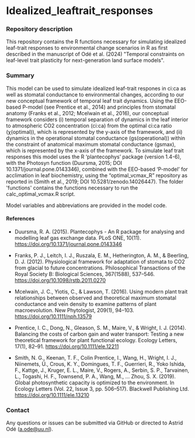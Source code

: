 # Idealized_leaftrait_responses

### Repository description
This repository contains the R functions necessary for simulating idealized leaf-trait responses to environmental change scenarios in R as first described in the manuscript of Odé et al. (2024) "Temporal constraints on leaf-level trait plasticity for next-generation land surface models". 

### Summary
This model can be used to simulate idealized leaf-trait respones in ci:ca as well as stomatal conductance to environmental changes, according to our new conceptual framework of temporal leaf trait dynamics. Using the EEO-based P-model (see Prentice et al., 2014) and principles from stomatal anatomy (Franks et al., 2012; Mcelwain et al., 2016), our conceptual framework considers (i) temporal separation of dynamics in the leaf interior to atmospheric CO2 concentration (ci:ca) from the optimal ci:ca ratio (χ(optimal)), which is represented by the y-axis of the framework, and (ii) dynamics in the operational stomatal conductance (gs(operational)) within the constraint of anatomical maximum stomatal conductance (gsmax), which is represented by the x-axis of the framework. To simulate leaf trait responses this model uses the R ‘plantecophys’ package (version 1.4-6), with the Photosyn function (Duursma, 2015; DOI 10.1371/journal.pone.0143346), combined with the EEO-based ‘P-model’ for acclimation in leaf biochemistry, using the  “optimal_vcmax_R” repository as reported in (Smith et al., 2019; DOI 10.5281/zenodo.14026447). The folder 'functions' contains the functions necessary to run the calc_optimal_vcmax.R script.

Model variables and abbreviations are provided in the model code.

#### References
- Duursma, R. A. (2015). Plantecophys - An R package for analysing and modelling leaf gas exchange data. PLoS ONE, 10(11). https://doi.org/10.1371/journal.pone.0143346

- Franks, P. J., Leitch, I. J., Ruszala, E. M., Hetherington, A. M., & Beerling, D. J. (2012). Physiological framework for adaptation of stomata to CO2 from glacial to future concentrations. Philosophical Transactions of the Royal Society B: Biological Sciences, 367(1588), 537–546. https://doi.org/10.1098/rstb.2011.0270

- Mcelwain, J. C., Yiotis, C., & Lawson, T. (2016). Using modern plant trait relationships between observed and theoretical maximum stomatal conductance and vein density to examine patterns of plant macroevolution. New Phytologist, 209(1), 94–103. https://doi.org/10.1111/nph.13579

- Prentice, I. C., Dong, N., Gleason, S. M., Maire, V., & Wright, I. J. (2014). Balancing the costs of carbon gain and water transport: Testing a new theoretical framework for plant functional ecology. Ecology Letters, 17(1), 82–91. https://doi.org/10.1111/ele.12211

- Smith, N. G., Keenan, T. F., Colin Prentice, I., Wang, H., Wright, I. J., Niinemets, Ü., Crous, K. Y., Domingues, T. F., Guerrieri, R., Yoko Ishida, F., Kattge, J., Kruger, E. L., Maire, V., Rogers, A., Serbin, S. P., Tarvainen, L., Togashi, H. F., Townsend, P. A., Wang, M., … Zhou, S. X. (2019). Global photosynthetic capacity is optimized to the environment. In Ecology Letters (Vol. 22, Issue 3, pp. 506–517). Blackwell Publishing Ltd. https://doi.org/10.1111/ele.13210


### Contact
Any questions or issues can be submitted via GitHub or directed to Astrid Odé (<a.ode@uu.nl>).
